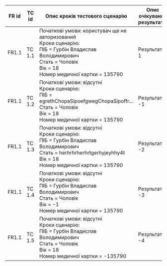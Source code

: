 |FR id|TC id|Опис кроків тестового сценарію|Опис очікуваних результатів|
|-----|-----|-----|-----|
|FR1.1|TC 1.1|Початкові умови: користувач ще не авторизований<br> Кроки сценарію:<br> ПІБ = Гурбін Владислав Володимирович<br>Стать = Чоловік<br>Вік = 18 <br> Номер медичної картки = 135790|Результат = 1|
|FR1.1|TC 1.2|Початкові умови: відсутні<br> Кроки сценарію:<br> ПІБ = egrethChopaSipoefgwegChopaSipoffr...<br>Стать = Чоловік<br>Вік = 18 <br> Номер медичної картки = 135790|Результат = -1|
|FR1.1|TC 1.3|Початкові умови: відсутні<br> Кроки сценарію:<br> ПІБ = Гурбін Владислав Володимирович<br>Стать = herhrhrherhrtgerhyjeyhhy4t<br>Вік = 18 <br> Номер медичної картки = 135790|Результат= -2|
|FR1.1|TC 1.4|Початкові умови: відсутні<br> Кроки сценарію:<br> ПІБ = Гурбін Владислав Володимирович<br>Стать = Чоловік<br>Вік = -1 <br> Номер медичної картки = 135790|Результат = -3|
|FR1.1|TC 1.5|Початкові умови: відсутні<br> Кроки сценарію:<br> ПІБ = Гурбін Владислав Володимирович<br>Стать = Чоловік<br>Вік = 18 <br> Номер медичної картки = -135790|Результат = -4|
